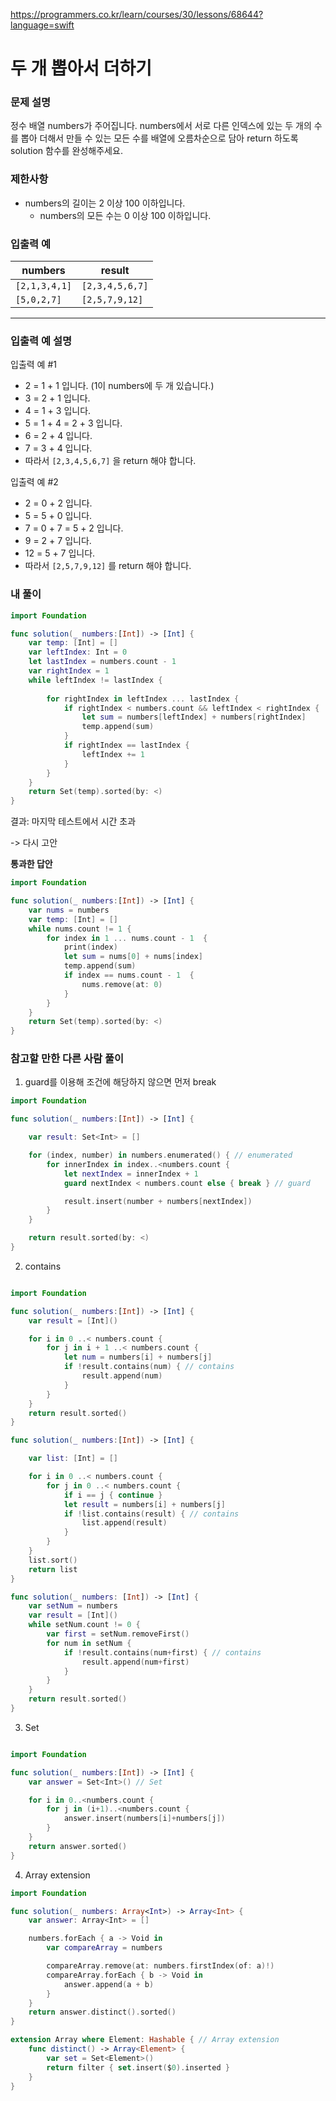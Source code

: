 

https://programmers.co.kr/learn/courses/30/lessons/68644?language=swift

# 두 개 뽑아서 더하기

### 문제 설명

정수 배열 numbers가 주어집니다. numbers에서 서로 다른 인덱스에 있는 두 개의 수를 뽑아 더해서 만들 수 있는 모든 수를 배열에 오름차순으로 담아 return 하도록 solution 함수를 완성해주세요.



### 제한사항

- numbers의 길이는 2 이상 100 이하입니다.
  - numbers의 모든 수는 0 이상 100 이하입니다.

### 입출력 예

| numbers       | result          |
| ------------- | --------------- |
| `[2,1,3,4,1]` | `[2,3,4,5,6,7]` |
| `[5,0,2,7]`   | `[2,5,7,9,12]`  |

------

### 입출력 예 설명

입출력 예 #1

- 2 = 1 + 1 입니다. (1이 numbers에 두 개 있습니다.)
- 3 = 2 + 1 입니다.
- 4 = 1 + 3 입니다.
- 5 = 1 + 4 = 2 + 3 입니다.
- 6 = 2 + 4 입니다.
- 7 = 3 + 4 입니다.
- 따라서 `[2,3,4,5,6,7]` 을 return 해야 합니다.

입출력 예 #2

- 2 = 0 + 2 입니다.
- 5 = 5 + 0 입니다.
- 7 = 0 + 7 = 5 + 2 입니다.
- 9 = 2 + 7 입니다.
- 12 = 5 + 7 입니다.
- 따라서 `[2,5,7,9,12]` 를 return 해야 합니다.

### 내 풀이

```swift
import Foundation

func solution(_ numbers:[Int]) -> [Int] {
    var temp: [Int] = []
    var leftIndex: Int = 0
    let lastIndex = numbers.count - 1
    var rightIndex = 1
    while leftIndex != lastIndex {
        
        for rightIndex in leftIndex ... lastIndex {
            if rightIndex < numbers.count && leftIndex < rightIndex {
                let sum = numbers[leftIndex] + numbers[rightIndex]
                temp.append(sum)
            }
            if rightIndex == lastIndex {
                leftIndex += 1
            }
        } 
    }
    return Set(temp).sorted(by: <)
}
```

결과: 마지막 테스트에서 시간 초과

-> 다시 고안

**통과한 답안**

```swift
import Foundation

func solution(_ numbers:[Int]) -> [Int] {
    var nums = numbers
    var temp: [Int] = []
    while nums.count != 1 {
        for index in 1 ... nums.count - 1  {
            print(index)
            let sum = nums[0] + nums[index]
            temp.append(sum)
            if index == nums.count - 1  {
                nums.remove(at: 0)
            }
        }
    }
    return Set(temp).sorted(by: <)
}
```



### 참고할 만한 다른 사람 풀이

1. guard를 이용해 조건에 해당하지 않으면 먼저 break

```swift
import Foundation

func solution(_ numbers:[Int]) -> [Int] {

    var result: Set<Int> = []

    for (index, number) in numbers.enumerated() { // enumerated
        for innerIndex in index..<numbers.count {
            let nextIndex = innerIndex + 1
            guard nextIndex < numbers.count else { break } // guard

            result.insert(number + numbers[nextIndex])
        }
    }

    return result.sorted(by: <)
}
```

2. contains
```swift

import Foundation

func solution(_ numbers:[Int]) -> [Int] {
    var result = [Int]()

    for i in 0 ..< numbers.count {
        for j in i + 1 ..< numbers.count {
            let num = numbers[i] + numbers[j]
            if !result.contains(num) { // contains
                result.append(num)
            }
        }
    }
    return result.sorted()
}

func solution(_ numbers:[Int]) -> [Int] {

    var list: [Int] = []

    for i in 0 ..< numbers.count {
        for j in 0 ..< numbers.count {
            if i == j { continue }
            let result = numbers[i] + numbers[j]
            if !list.contains(result) { // contains
                list.append(result)
            }
        }
    }
    list.sort()
    return list
}

func solution(_ numbers: [Int]) -> [Int] {
    var setNum = numbers
    var result = [Int]()
    while setNum.count != 0 {
        var first = setNum.removeFirst()
        for num in setNum {
            if !result.contains(num+first) { // contains
                result.append(num+first)
            }
        }
    }
    return result.sorted()
}


```

3. Set
```swift

import Foundation

func solution(_ numbers:[Int]) -> [Int] {
    var answer = Set<Int>() // Set

    for i in 0..<numbers.count {
        for j in (i+1)..<numbers.count {
            answer.insert(numbers[i]+numbers[j])
        }
    }
    return answer.sorted()
}
```

4. Array extension
```swift
import Foundation

func solution(_ numbers: Array<Int>) -> Array<Int> {
    var answer: Array<Int> = []

    numbers.forEach { a -> Void in
        var compareArray = numbers

        compareArray.remove(at: numbers.firstIndex(of: a)!)
        compareArray.forEach { b -> Void in
            answer.append(a + b)
        }
    }
    return answer.distinct().sorted()
}

extension Array where Element: Hashable { // Array extension
    func distinct() -> Array<Element> {
        var set = Set<Element>()
        return filter { set.insert($0).inserted }
    }
}
```